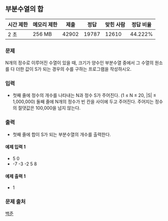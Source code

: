 ## 부분수열의 합
 
|시간 제한|	메모리 제한|	제출|	정답|	맞힌 사람|	정답 비율|
|---|---|---|---|---|---|
|2 초|	256 MB|	42902|	19787|	12610|	44.222%|

### 문제
N개의 정수로 이루어진 수열이 있을 때, 크기가 양수인 부분수열 중에서 그 수열의 원소를 다 더한 값이 S가 되는 경우의 수를 구하는 프로그램을 작성하시오.

### 입력
- 첫째 줄에 정수의 개수를 나타내는 N과 정수 S가 주어진다. (1 ≤ N ≤ 20, |S| ≤ 1,000,000) 둘째 줄에 N개의 정수가 빈 칸을 사이에 두고 주어진다. 주어지는 정수의 절댓값은 100,000을 넘지 않는다.

### 출력
- 첫째 줄에 합이 S가 되는 부분수열의 개수를 출력한다.

#### 예제 입력 1 
- 5 0
- -7 -3 -2 5 8

#### 예제 출력 1 
- 1

### 문제 출처
[백준](https://www.acmicpc.net/problem/1182)